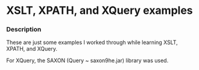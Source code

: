 # XSLT, XPATH, and XQuery examples

### Description
These are just some examples I worked through while learning XSLT, XPATH, and XQuery. 

For XQuery, the SAXON (Query ~ saxon9he.jar) library was used. 

 